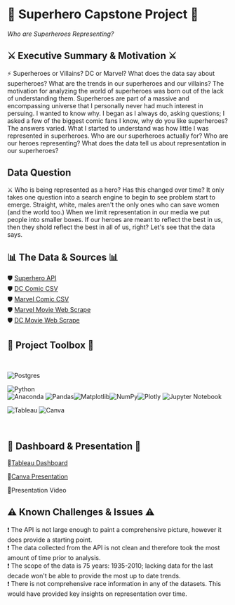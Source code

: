 # :supervillain:	Superhero Capstone Project :supervillain:	<br>
*Who are Superheroes Representing?*

## :crossed_swords: Executive Summary & Motivation :crossed_swords:

:zap: Superheroes or Villains? DC or Marvel? What does the data say about superheroes? What are the trends in our superheroes and our villains? The motivation for analyzing the world of superheroes was born out of the lack of understanding them. Superheroes are part of a massive and encompassing universe that I personally never had much interest in persuing. I wanted to know why. I began as I always do, asking questions; I asked a few of the biggest comic fans I know, why do you like superheroes? The answers varied. What I started to understand was how little I was represented in superheroes. Who are our superheroes actually for? Who are our heroes representing? What does the data tell us about representation in our superheroes? <br>

## Data Question <br>

:crossed_swords: Who is being represented as a hero? Has this changed over time? It only takes one question into a search engine to begin to see problem start to emerge. Straight, white, males aren't the only ones who can save women (and the world too.) When we limit representation in our media we put people into smaller boxes. If our heroes are meant to reflect the best in us, then they shold reflect the best in all of us, right? Let's see that the data says. 
<br>

## 	:bar_chart: The Data & Sources  :bar_chart: <br>

:shield: [Superhero API](https://superheroapi.com/) <br>
:shield: [DC Comic CSV](https://github.com/fivethirtyeight/data/blob/master/comic-characters/dc-wikia-data.csv) <br>
:shield: [Marvel Comic CSV](https://raw.githubusercontent.com/fivethirtyeight/data/refs/heads/master/comic-characters/marvel-wikia-data.csv) <br>
:shield: [Marvel Movie Web Scrape](https://www.boxofficemojo.com/brand/bn3732077058/?ref_=bo_bns_table_1) <br> 
:shield: [DC Movie Web Scrape](https://www.boxofficemojo.com/brand/bn3664968194/?ref_=bo_bns_table_4) <br>

## 	:briefcase: Project Toolbox 	:briefcase:
<br>

![Postgres](https://img.shields.io/badge/postgres-%23316192.svg?style=for-the-badge&logo=postgresql&logoColor=white)

![Python](https://img.shields.io/badge/python-3670A0?style=for-the-badge&logo=python&logoColor=ffdd54) <br>
![Anaconda](https://img.shields.io/badge/Anaconda-%2344A833.svg?style=for-the-badge&logo=anaconda&logoColor=white)
![Pandas](https://img.shields.io/badge/pandas-%23150458.svg?style=for-the-badge&logo=pandas&logoColor=white)![Matplotlib](https://img.shields.io/badge/Matplotlib-%23ffffff.svg?style=for-the-badge&logo=Matplotlib&logoColor=black)![NumPy](https://img.shields.io/badge/numpy-%23013243.svg?style=for-the-badge&logo=numpy&logoColor=white)![Plotly](https://img.shields.io/badge/Plotly-%233F4F75.svg?style=for-the-badge&logo=plotly&logoColor=white) ![Jupyter Notebook](https://img.shields.io/badge/jupyter-%23FA0F00.svg?style=for-the-badge&logo=jupyter&logoColor=white)

![Tableau](https://img.shields.io/badge/Tableau-E97627.svg?style=for-the-badge&logo=Tableau&logoColor=white) ![Canva](https://img.shields.io/badge/Canva-%2300C4CC.svg?style=for-the-badge&logo=Canva&logoColor=white)

<br>

## 🎨 Dashboard & Presentation 🎨

🌈[Tableau Dashboard](https://public.tableau.com/app/profile/jenna.carlson/viz/SuperheroDashboard_17343825987360/Dashboard2)

🌈[Canva Presentation](https://www.canva.com/design/DAGYQ9C5F5M/lk38lDvOS-J1VAdOgzoKJg/edit?utm_content=DAGYQ9C5F5M&utm_campaign=designshare&utm_medium=link2&utm_source=sharebutton) <br>

🌈Presentation Video

## :warning: Known Challenges & Issues 	:warning:	<br>

:exclamation: The API is not large enough to paint a comprehensive picture, however it does provide a starting point. <br>
:exclamation: The data collected from the API is not clean and therefore took the most amount of time prior to analysis. <br>
:exclamation: The scope of the data is 75 years: 1935-2010; lacking data for the last decade won't be able to provide the most up to date trends. <br>
:exclamation: There is not comprehensive race information in any of the datasets. This would have provided key insights on representation over time. <br>



